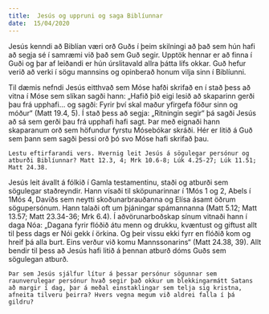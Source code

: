 ```yaml
---
title:  Jesús og uppruni og saga Biblíunnar
date:  15/04/2020
---
```


Jesús kenndi að Biblían væri orð Guðs í þeim skilningi að það sem hún hafi að segja sé í samræmi við það sem Guð segir. Upptök hennar er að finna í Guði og þar af leiðandi er hún úrslitavald allra þátta lífs okkar. Guð hefur verið að verki í sögu mannsins og opinberað honum vilja sinn í Biblíunni.

Til dæmis nefndi Jesús eitthvað sem Móse hafði skrifað en í stað þess að vitna í Móse sem slíkan sagði hann: „Hafið þið eigi lesið að skaparinn gerði þau frá upphafi… og sagði: Fyrir því skal maður yfirgefa föður sinn og móður“ (Matt 19.4, 5). Í stað þess að segja: „Ritningin segir“ þá sagði Jesús að sá sem gerði þau frá upphafi hafi sagt. Þar með eignaði hann skaparanum orð sem höfundur fyrstu Mósebókar skráði. Hér er litið á Guð sem þann sem sagði þessi orð þó svo Móse hafi skrifað þau.

`Lestu eftirfarandi vers. Hvernig leit Jesús á sögulegar persónur og atburði Biblíunnar? Matt 12.3, 4; Mrk 10.6-8; Lúk 4.25-27; Lúk 11.51; Matt 24.38.`

Jesús leit ávallt á fólkið í Gamla testamentinu, staði og atburði sem sögulegar staðreyndir. Hann vísaði til sköpunarinnar í 1Mós 1 og 2, Abels í 1Mós 4, Davíðs sem neytti skoðunarbrauðanna og Elísa ásamt öðrum sögupersónum. Hann talaði oft um þjáningar spámannanna (Matt 5.12; Matt 13.57; Matt 23.34-36; Mrk 6.4). Í aðvörunarboðskap sínum vitnaði hann í daga Nóa: „Dagana fyrir flóðið átu menn og drukku, kvæntust og giftust allt til þess dags er Nói gekk í örkina. Og þeir vissu ekki fyrr en flóðið kom og hreif þá alla burt. Eins verður við komu Mannssonarins“ (Matt 24.38, 39). Allt bendir til þess að Jesús hafi litið á þennan atburð dóms Guðs sem sögulegan atburð.

`Þar sem Jesús sjálfur lítur á þessar persónur sögunnar sem raunverulegar persónur hvað segir það okkur um blekkingarmátt Satans að margir í dag, þar á meðal einstaklingar sem telja sig kristna, afneita tilveru þeirra? Hvers vegna megum við aldrei falla í þá gildru?`